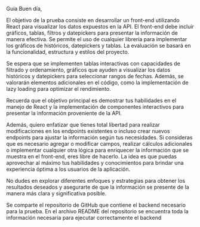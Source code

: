 Guia
Buen día,

El objetivo de la prueba consiste en desarrollar un front-end utilizando React para visualizar los datos expuestos en la API. El front-end debe incluir gráficos, tablas, filtros y datepickers para presentar la información de manera efectiva. Se permite el uso de cualquier librería para implementar los gráficos de históricos, datepickers y tablas. La evaluación se basará en la funcionalidad, estructura y estilos del proyecto.

Se espera que se implementen tablas interactivas con capacidades de filtrado y ordenamiento, gráficos que ayuden a visualizar los datos históricos y datepickers para seleccionar rangos de fechas. Además, se valorarán elementos adicionales en el código, como la implementación de lazy loading para optimizar el rendimiento.

Recuerda que el objetivo principal es demostrar tus habilidades en el manejo de React y la implementación de componentes interactivos para presentar la información proveniente de la API.

Además, quiero enfatizar que tienes total libertad para realizar modificaciones en los endpoints existentes o incluso crear nuevos endpoints para ajustar la información según tus necesidades. Si consideras que es necesario agregar o modificar campos, realizar cálculos adicionales o implementar cualquier otra lógica para enriquecer la información que se muestra en el front-end, eres libre de hacerlo. La idea es que puedas aprovechar al máximo tus habilidades y conocimientos para brindar una experiencia óptima a los usuarios de la aplicación.

No dudes en explorar diferentes enfoques y estrategias para obtener los resultados deseados y asegurarte de que la información se presente de la manera más clara y significativa posible.

Se comparte el repositorio de GitHub que contiene el backend necesario para la prueba. En el archivo README del repositorio se encuentra toda la información necesaria para ejecutar correctamente el backend
